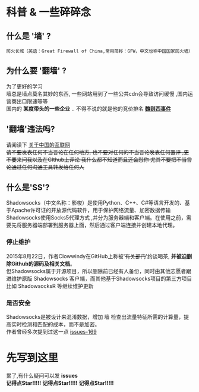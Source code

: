 # 科普 & 一些碎碎念

## 什么是 '墙' ?

```
防火长城（英语：Great Firewall of China,常用简称：GFW，中文也称中国国家防火墙）
```

## 为什么要 '翻墙' ?

为了更好的学习<br>
墙总是墙点莫名其妙的东西, 一些网站用到了一些公共cdn会导致访问缓慢 ,国内运营商出口限速等等<br>
国内的 **某度带头的一些企业** .. 不得不说的就是他的竞价排名 **[魏则西事件](https://www.zhihu.com/topic/20047674/hot)**<br>


## '翻墙'违法吗?

请阅读下 [关于中国的互联网](https://github.com/racaljk/hosts/wiki/%E5%85%B3%E4%BA%8E%E4%B8%AD%E5%9B%BD%E7%9A%84%E4%BA%92%E8%81%94%E7%BD%91)<br>
~~请不要发表任何不当言论在任何地方, 也不要对任何的不当言论发表任何置评 ,更不要来问我以及在GIthub上评论 我什么都不知道而且还会怼你 尤其不要把不当言论通过任何沟通工具转发给任何人~~

## 什么是'SS'?

Shadowsocks（中文名称：影梭）是使用Python、C++、C#等语言开发的、基于Apache许可证的开放源代码软件，用于保护网络流量、加密数据传输<br>
Shadowsocks使用Socks5代理方式 ,并分为服务器端和客户端。在使用之前，需要先将服务器端部署到服务器上面，然后通过客户端连接并创建本地代理。

### **停止维护**

2015年8月22日，作者Clowwindy在GitHub上称被'~~有关部门~~'约谈喝茶, **并被迫删除Github的源码及相关文档**。<br>
但Shadowsocks属于开源项目，所以删除前已经有人备份，同时由其他志愿者跟进维护原版 Shadowsocks 客户端，而其他基于Shadowsocks项目的第三方项目比如 ShadowsocksR 等继续维护更新

### **是否安全**

Shadowsocks是被设计来混淆数据，增加 墙 检查出流量特征所需的计算量，提高实时检测和匹配的成本，而不是加密。<br>
作者曾经多次提到过这一点 [issues-169](https://github.com/shadowsocks/shadowsocks/issues/169)

# 先写到这里

累了,有什么疑问可以发 **issues**<br>
**记得点Star!!!!!** **记得点Star!!!!!** **记得点Star!!!!!**
